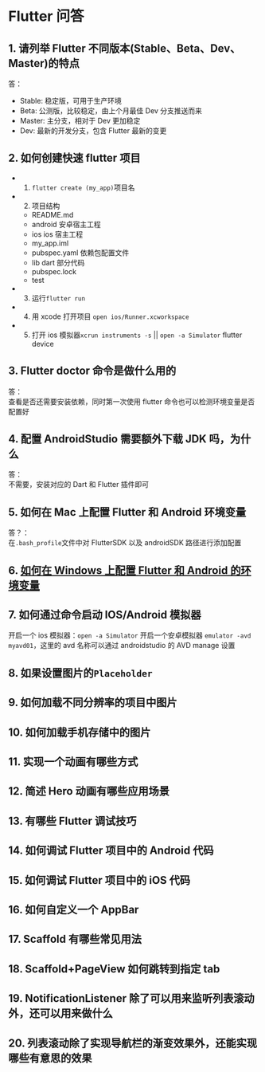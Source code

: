 # Flutter 问答

## 1. 请列举 Flutter 不同版本(Stable、Beta、Dev、Master)的特点

答：

- Stable: 稳定版，可用于生产环境
- Beta: 公测版，比较稳定，由上个月最佳 Dev 分支推送而来
- Master: 主分支，相对于 Dev 更加稳定
- Dev: 最新的开发分支，包含 Flutter 最新的变更

## 2. 如何创建快速 flutter 项目

- 1. `flutter create (my_app)`项目名
- 2. 项目结构
  - README.md
  - android 安卓宿主工程
  - ios ios 宿主工程
  - my_app.iml
  - pubspec.yaml 依赖包配置文件
  - lib dart 部分代码
  - pubspec.lock
  - test
- 3. 运行`flutter run`
- 4. 用 xcode 打开项目 `open ios/Runner.xcworkspace`
- 5. 打开 ios 模拟器`xcrun instruments -s` || `open -a Simulator`
     flutter device

## 3. Flutter doctor 命令是做什么用的

答：  
查看是否还需要安装依赖，同时第一次使用 flutter 命令也可以检测环境变量是否配置好

## 4. 配置 AndroidStudio 需要额外下载 JDK 吗，为什么

答：  
不需要，安装对应的 Dart 和 Flutter 插件即可

## 5. 如何在 Mac 上配置 Flutter 和 Android 环境变量

答？：  
在`.bash_profile`文件中对 FlutterSDK 以及 androidSDK 路径进行添加配置

## 6. [如何在 Windows 上配置 Flutter 和 Android 的环境变量](https://blog.csdn.net/sunbinkang/article/details/106935636)

## 7. 如何通过命令启动 IOS/Android 模拟器

开启一个 ios 模拟器：`open -a Simulator`
开启一个安卓模拟器 `emulator -avd myavd01`，这里的 avd 名称可以通过 androidstudio 的 AVD manage 设置

## 8. 如果设置图片的`Placeholder`

## 9. 如何加载不同分辨率的项目中图片

## 10. 如何加载手机存储中的图片

## 11. 实现一个动画有哪些方式

## 12. 简述 Hero 动画有哪些应用场景

## 13. 有哪些 Flutter 调试技巧

## 14. 如何调试 Flutter 项目中的 Android 代码

## 15. 如何调试 Flutter 项目中的 iOS 代码

## 16. 如何自定义一个 AppBar

## 17. Scaffold 有哪些常见用法

## 18. Scaffold+PageView 如何跳转到指定 tab

## 19. NotificationListener 除了可以用来监听列表滚动外，还可以用来做什么

## 20. 列表滚动除了实现导航栏的渐变效果外，还能实现哪些有意思的效果
